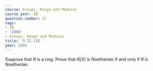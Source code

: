 ```yaml
---
course: Groups, Rings and Modules
course_year: IB
question_number: 11
tags:
- IB
- '2006'
- Groups, Rings and Modules
title: '3.II.11E '
year: 2006
---
```



Suppose that $R$ is a ring. Prove that $R[X]$ is Noetherian if and only if $R$ is Noetherian.